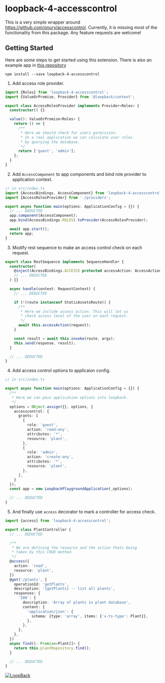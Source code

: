 # loopback-4-accesscontrol

This is a very simple wrapper around https://github.com/onury/accesscontrol.
Currently, it is missing most of the functionality from this package. Any feature requests are welcome!

## Getting Started

Here are some steps to get started using this extension. There is also an example app in [this repository](https://github.com/xanthous-tech/loopback-4-playground)

```
npm install --save loopback-4-accesscontrol
```

1) Add access role provider.
``` typescript
import {Roles} from 'loopback-4-accesscontrol';
import {ValueOrPromise, Provider} from '@loopback/context';

export class AccessRolesProvider implements Provider<Roles> {
  constructor() {}

  value(): ValueOrPromise<Roles> {
    return () => {
      /**
       * Here we should check for users permission.
       * In a real application we can calculate user roles
       * by querying the database.
       */
      return ['guest', 'admin'];
    };
  }
}
```

2) Add `AccessComponent` to app components and bind role provider to application context.
``` typescript
// in src/index.ts
import {AccessBindings, AccessComponent} from 'loopback-4-accesscontrol';
import {AccessRolesProvider} from './providers';

export async function main(options: ApplicationConfig = {}) {
  // ... DEDUCTED
  app.component(AccessComponent);
  app.bind(AccessBindings.ROLES).toProvider(AccessRolesProvider);

  await app.start();
  return app;
}
```

3) Modify rest sequence to make an access control check on each request.
``` typescript
export class RestSequence implements SequenceHandler {
  constructor(
    @inject(AccessBindings.ACCESS) protected accessAction: AccessAction,
    // ... DEDUCTED
  ) {}

  async handle(context: RequestContext) {
    // ... DEDUCTED

    if (!(route instanceof StaticAssetsRoute)) {
      /**
       * Here we include access action. This will let us
       * check access level of the user on each request.
       */
      await this.accessAction(request);
    }

    const result = await this.invoke(route, args);
    this.send(response, result);
  }

  // ... DEDUCTED
}
```

4) Add access control options to applicaion config.
``` typescript
// in src/index.ts

export async function main(options: ApplicationConfig = {}) {
  /**
   * Here we can pass application options into loopback.
   */
  options = Object.assign({}, options, {
    accesscontrol: {
      grants: [
        {
          role: 'guest',
          action: 'read:any',
          attributes: '*',
          resource: 'plant',
        },
        {
          role: 'admin',
          action: 'create:any',
          attributes: '*',
          resource: 'plant',
        },
      ],
    }
  });
  const app = new LoopbackPlaygroundApplication(_options);

  // ... DEDUCTED
}
```

5) And finally use `access` decorator to mark a controller for access check.
``` typescript
import {access} from 'loopback-4-accesscontrol';

export class PlantController {
  // ... DEDUCTED

  /**
   * We are defining the resource and the action thats being
   * taken by this CRUD method.
   */
  @access({
    action: 'read',
    resource: 'plant',
  })
  @get('/plants', {
    operationId: 'getPlants',
    description: '{getPlants} -- list all plants',
    responses: {
      '200': {
        description: 'Array of plants in plant database',
        content: {
          'application/json': {
            schema: {type: 'array', items: {'x-ts-type': Plant}},
          },
        },
      },
    },
  })
  async find(): Promise<Plant[]> {
    return this.plantRepository.find();
  }

  // ... DEDUCTED
}
```

[![LoopBack](https://github.com/strongloop/loopback-next/raw/master/docs/site/imgs/branding/Powered-by-LoopBack-Badge-(blue)-@2x.png)](http://loopback.io/)
